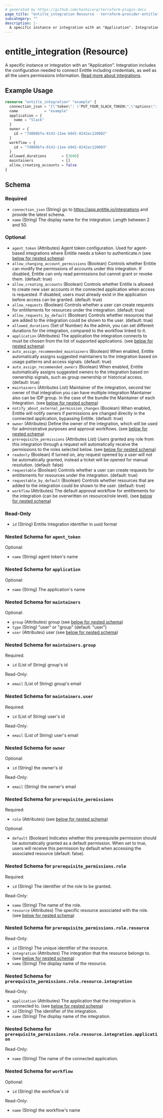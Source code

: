 ```yaml
---
# generated by https://github.com/hashicorp/terraform-plugin-docs
page_title: "entitle_integration Resource - terraform-provider-entitle"
subcategory: ""
description: |-
  A specific instance or integration with an "Application". Integration includes the configuration needed to connect Entitle including credentials, as well as all the users permissions information. Read more about integrations https://docs.beyondtrust.com/entitle/docs/integrations-resources-roles.
---
```


# entitle_integration (Resource)

A specific instance or integration with an "Application". Integration includes the configuration needed to connect Entitle including credentials, as well as all the users permissions information. [Read more about integrations](https://docs.beyondtrust.com/entitle/docs/integrations-resources-roles).

## Example Usage

```terraform
resource "entitle_integration" "example" {
  connection_json = "{\"token\": \"PUT_YOUR_SLACK_TOKEN\",\"options\": {\"plan\": \"PUT_YOUR_SLACK_PLAN\"}}"
  name            = "example"
  application = {
    name = "Slack"
  }
  owner = {
    id = "7d080bfa-9143-11ee-b9d1-0242ac120002"
  }
  workflow = {
    id = "7d080bfa-9143-11ee-b9d1-0242ac120003"
  }
  allowed_durations       = [3600]
  maintainers             = []
  allow_creating_accounts = false
}
```

<!-- schema generated by tfplugindocs -->
## Schema

### Required

- `connection_json` (String) go to https://app.entitle.io/integrations and provide the latest schema.
- `name` (String) The display name for the integration. Length between 2 and 50.

### Optional

- `agent_token` (Attributes) Agent token configuration. Used for agent-based integrations where Entitle needs a token to authenticate.n (see [below for nested schema](#nestedatt--agent_token))
- `allow_changing_account_permissions` (Boolean) Controls whether Entitle can modify the permissions of accounts under this integration. If disabled, Entitle can only read permissions but cannot grant or revoke them. (default: true)
- `allow_creating_accounts` (Boolean) Controls whether Entitle is allowed to create new user accounts in the connected application when access is requested. If disabled, users must already exist in the application before access can be granted. (default: true)
- `allow_requests` (Boolean) Controls whether a user can create requests for entitlements for resources under the integration. (default: true)
- `allow_requests_by_default` (Boolean) Controls whether resources that are added to the integration could be shown to the user. (default: true)
- `allowed_durations` (Set of Number) As the admin, you can set different durations for the integration, compared to the workflow linked to it.
- `application` (Attributes) The application the integration connects to must be chosen from the list of supported applications. (see [below for nested schema](#nestedatt--application))
- `auto_assign_recommended_maintainers` (Boolean) When enabled, Entitle automatically assigns suggested maintainers to the integration based on usage patterns and access signals. (default: true)
- `auto_assign_recommended_owners` (Boolean) When enabled, Entitle automatically assigns suggested owners to the integration based on ownership signals, such as group ownership or historical access. (default: true)
- `maintainers` (Attributes List) Maintainer of the integration, second tier owner of that integration you can have multiple integration Maintainer also can be IDP group. In the case of the bundle the Maintainer of each Integration. (see [below for nested schema](#nestedatt--maintainers))
- `notify_about_external_permission_changes` (Boolean) When enabled, Entitle will notify owners if permissions are changed directly in the connected application, bypassing Entitle. (default: true)
- `owner` (Attributes) Define the owner of the integration, which will be used for administrative purposes and approval workflows. (see [below for nested schema](#nestedatt--owner))
- `prerequisite_permissions` (Attributes List) Users granted any role from this integration through a request will automatically receive the permissions to the roles selected below. (see [below for nested schema](#nestedatt--prerequisite_permissions))
- `readonly` (Boolean) If turned on, any request opened by a user will not be automatically granted, instead a ticket will be opened for manual resolution. (default: false)
- `requestable` (Boolean) Controls whether a user can create requests for entitlements for resources under the integration. (default: true)
- `requestable_by_default` (Boolean) Controls whether resources that are added to the integration could be shown to the user. (default: true)
- `workflow` (Attributes) The default approval workflow for entitlements for the integration (can be overwritten on resource/role level). (see [below for nested schema](#nestedatt--workflow))

### Read-Only

- `id` (String) Entitle Integration identifier in uuid format

<a id="nestedatt--agent_token"></a>
### Nested Schema for `agent_token`

Optional:

- `name` (String) agent token's name


<a id="nestedatt--application"></a>
### Nested Schema for `application`

Optional:

- `name` (String) The application's name


<a id="nestedatt--maintainers"></a>
### Nested Schema for `maintainers`

Optional:

- `group` (Attributes) group (see [below for nested schema](#nestedatt--maintainers--group))
- `type` (String) "user" or "group" (default: "user")
- `user` (Attributes) user (see [below for nested schema](#nestedatt--maintainers--user))

<a id="nestedatt--maintainers--group"></a>
### Nested Schema for `maintainers.group`

Required:

- `id` (List of String) group's id

Read-Only:

- `email` (List of String) group's email


<a id="nestedatt--maintainers--user"></a>
### Nested Schema for `maintainers.user`

Required:

- `id` (List of String) user's id

Read-Only:

- `email` (List of String) user's email



<a id="nestedatt--owner"></a>
### Nested Schema for `owner`

Optional:

- `id` (String) the owner's id

Read-Only:

- `email` (String) the owner's email


<a id="nestedatt--prerequisite_permissions"></a>
### Nested Schema for `prerequisite_permissions`

Required:

- `role` (Attributes) (see [below for nested schema](#nestedatt--prerequisite_permissions--role))

Optional:

- `default` (Boolean) Indicates whether this prerequisite permission should be automatically granted as a default permission. When set to true, users will receive this permission by default when accessing the associated resource (default: false).

<a id="nestedatt--prerequisite_permissions--role"></a>
### Nested Schema for `prerequisite_permissions.role`

Required:

- `id` (String) The identifier of the role to be granted.

Read-Only:

- `name` (String) The name of the role.
- `resource` (Attributes) The specific resource associated with the role. (see [below for nested schema](#nestedatt--prerequisite_permissions--role--resource))

<a id="nestedatt--prerequisite_permissions--role--resource"></a>
### Nested Schema for `prerequisite_permissions.role.resource`

Read-Only:

- `id` (String) The unique identifier of the resource.
- `integration` (Attributes) The integration that the resource belongs to. (see [below for nested schema](#nestedatt--prerequisite_permissions--role--resource--integration))
- `name` (String) The display name of the resource.

<a id="nestedatt--prerequisite_permissions--role--resource--integration"></a>
### Nested Schema for `prerequisite_permissions.role.resource.integration`

Read-Only:

- `application` (Attributes) The application that the integration is connected to. (see [below for nested schema](#nestedatt--prerequisite_permissions--role--resource--integration--application))
- `id` (String) The identifier of the integration.
- `name` (String) The display name of the integration.

<a id="nestedatt--prerequisite_permissions--role--resource--integration--application"></a>
### Nested Schema for `prerequisite_permissions.role.resource.integration.application`

Read-Only:

- `name` (String) The name of the connected application.






<a id="nestedatt--workflow"></a>
### Nested Schema for `workflow`

Optional:

- `id` (String) the workflow's id

Read-Only:

- `name` (String) the workflow's name
